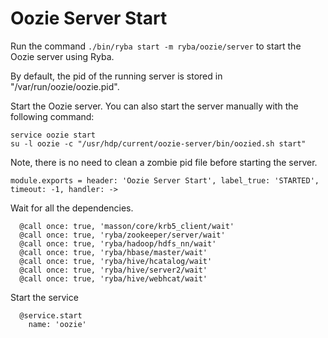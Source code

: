 
# Oozie Server Start

Run the command `./bin/ryba start -m ryba/oozie/server` to start the Oozie
server using Ryba.

By default, the pid of the running server is stored in
"/var/run/oozie/oozie.pid".

Start the Oozie server. You can also start the server manually with the
following command:

```
service oozie start
su -l oozie -c "/usr/hdp/current/oozie-server/bin/oozied.sh start"
```

Note, there is no need to clean a zombie pid file before starting the server.

    module.exports = header: 'Oozie Server Start', label_true: 'STARTED', timeout: -1, handler: ->

Wait for all the dependencies.

      @call once: true, 'masson/core/krb5_client/wait'
      @call once: true, 'ryba/zookeeper/server/wait'
      @call once: true, 'ryba/hadoop/hdfs_nn/wait'
      @call once: true, 'ryba/hbase/master/wait'
      @call once: true, 'ryba/hive/hcatalog/wait'
      @call once: true, 'ryba/hive/server2/wait'
      @call once: true, 'ryba/hive/webhcat/wait'

Start the service

      @service.start
        name: 'oozie'
